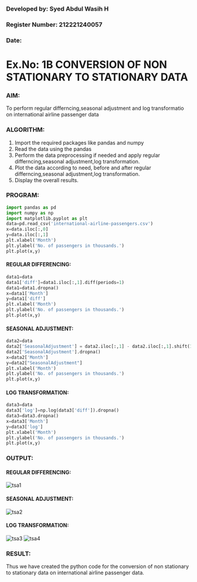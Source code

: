 ### Developed by: Syed Abdul Wasih H
### Register Number: 212221240057
### Date:

# Ex.No: 1B CONVERSION OF NON STATIONARY TO STATIONARY DATA
### AIM:
To perform regular differncing,seasonal adjustment and log transformatio on international airline passenger data
### ALGORITHM:
1. Import the required packages like pandas and numpy
2. Read the data using the pandas
3. Perform the data preprocessing if needed and apply regular differncing,seasonal adjustment,log transformation.
4. Plot the data according to need, before and after regular differncing,seasonal adjustment,log transformation.
5. Display the overall results.


### PROGRAM:

```python
import pandas as pd
import numpy as np
import matplotlib.pyplot as plt
data=pd.read_csv('international-airline-passengers.csv')
x=data.iloc[:,0]
y=data.iloc[:,1]
plt.xlabel('Month')
plt.ylabel('No. of passengers in thousands.')
plt.plot(x,y)

```

#### REGULAR DIFFERENCING:

```python
data1=data
data1['diff']=data1.iloc[:,1].diff(periods=1)
data1=data1.dropna()
x=data1['Month']
y=data1['diff']
plt.xlabel('Month')
plt.ylabel('No. of passengers in thousands.')
plt.plot(x,y)

```

#### SEASONAL ADJUSTMENT:

```python
data2=data
data2['SeasonalAdjustment'] = data2.iloc[:,1] - data2.iloc[:,1].shift(12)
data2['SeasonalAdjustment'].dropna()
x=data2['Month']
y=data2["SeasonalAdjustment"]
plt.xlabel('Month')
plt.ylabel('No. of passengers in thousands.')
plt.plot(x,y)

```

#### LOG TRANSFORMATION:

```python
data3=data
data3['log']=np.log(data3['diff']).dropna()
data3=data3.dropna()
x=data3['Month']
y=data3['log']
plt.xlabel('Month')
plt.ylabel('No. of passengers in thousands.')
plt.plot(x,y)
```

### OUTPUT:

#### REGULAR DIFFERENCING:

![tsa1](https://github.com/anto-richard/TSA_EXP1B/assets/93427534/7d84d964-afaf-4afa-b575-8c2dcd6d27d1)

#### SEASONAL ADJUSTMENT:

![tsa2](https://github.com/anto-richard/TSA_EXP1B/assets/93427534/86478229-d90e-4251-bf2e-82c9a222b3a0)

#### LOG TRANSFORMATION:

![tsa3](https://github.com/anto-richard/TSA_EXP1B/assets/93427534/f3b1a060-d2a9-44ee-9b4f-cb599ba5c546)
![tsa4](https://github.com/anto-richard/TSA_EXP1B/assets/93427534/b40b39fe-5a63-48ae-bdf8-f68a7bf2f104)


### RESULT:
Thus we have created the python code for the conversion of non stationary to stationary data on international airline passenger
data.

